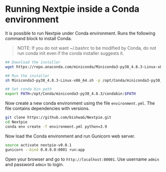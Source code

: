 # Running Nextpie inside a Conda environment

It is possible to run Nextpie under Conda environment. Runs the following command block to install Conda.

> NOTE: If you do not want ~/.bashrc to be modified by Conda, do not run conda init even if the conda installer suggests it.

```bash
## Download the installer
wget https://repo.anaconda.com/miniconda/Miniconda3-py38_4.8.3-Linux-x86_64.sh

## Run the installer
sh Miniconda3-py38_4.8.3-Linux-x86_64.sh -p /opt/Conda/miniconda3-py38_4.8.3

## Set conda bin path
export PATH=/opt/Conda/miniconda3-py38_4.8.3/condabin:$PATH
```

Now create a new conda environment using the file `environment.yml`. The file contains dependencies with versions.

```bash
git clone https://github.com/bishwaG/Nextpie.git
cd Nextpie
conda env create -f environment.yml python=3.9
```

Now load the Conda environment and run Gunicorn web server. 

```bash
source activate nextpie-v0.0.1
gunicorn --bind 0.0.0.0:8001 run:app
```

Open your browser and go to `http://localhost:80001`. Use username `admin` and password `admin` to login.
